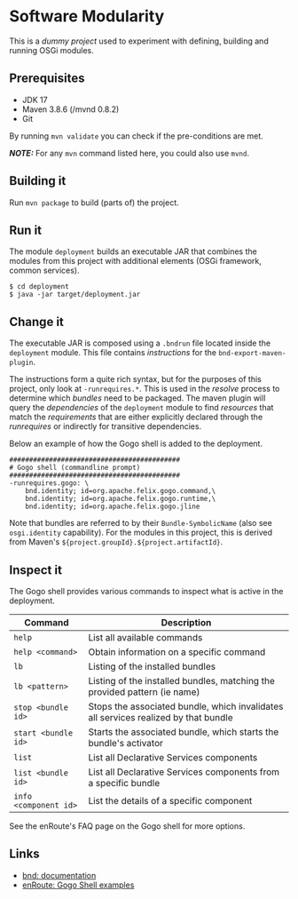 # Software Modularity 

This is a _dummy project_ used to experiment with defining, building and running OSGi modules.

## Prerequisites

* JDK 17
* Maven 3.8.6 (/mvnd 0.8.2)
* Git

By running `mvn validate` you can check if the pre-conditions are met.

**_NOTE:_** For any `mvn` command listed here, you could also use `mvnd`.

## Building it

Run `mvn package` to build (parts of) the project.

## Run it

The module `deployment` builds an executable JAR that combines the modules from this project with additional elements 
(OSGi framework, common services).

```
$ cd deployment
$ java -jar target/deployment.jar
```

## Change it

The executable JAR is composed using a `.bndrun` file located inside the `deployment` module. This file
contains _instructions_ for the `bnd-export-maven-plugin`. 

The instructions form a quite rich syntax, but for the purposes of this project, only look at `-runrequires.*`. This is 
used in the _resolve_ process to determine which _bundles_ need to be packaged. The maven plugin will query the
_dependencies_ of the `deployment` module to find _resources_ that match the _requirements_ that are either
explicitly declared through the _runrequires_ or indirectly for transitive dependencies.

Below an example of how the Gogo shell is added to the deployment. 

```properties
###########################################
# Gogo shell (commandline prompt)
###########################################
-runrequires.gogo: \
    bnd.identity; id=org.apache.felix.gogo.command,\
    bnd.identity; id=org.apache.felix.gogo.runtime,\
    bnd.identity; id=org.apache.felix.gogo.jline
```

Note that bundles are referred to by their `Bundle-SymbolicName` (also see `osgi.identity` capability). For the modules 
in this project, this is derived from Maven's `${project.groupId}.${project.artifactId}`.

## Inspect it

The Gogo shell provides various commands to inspect what is active in the deployment.

| Command               | Description                                                                         |
|-----------------------|-------------------------------------------------------------------------------------|
| `help`                | List all available commands                                                         |
| `help <command>`      | Obtain information on a specific command                                            |
| `lb`                  | Listing of the installed bundles                                                    |
| `lb <pattern>`        | Listing of the installed bundles, matching the provided pattern (ie name)           |
| `stop <bundle id>`    | Stops the associated bundle, which invalidates all services realized by that bundle |
| `start <bundle id>`   | Starts the associated bundle, which starts the bundle's activator                   |                                                                               
 | `list`                | List all Declarative Services components                                            |
| `list <bundle id>`    | List all Declarative Services components from a specific bundle                     |
 | `info <component id>` | List the details of a specific component                                            |

See the enRoute's FAQ page on the Gogo shell for more options.

## Links

* [bnd: documentation](https://bnd.bndtools.org/releases/6.3.0/)
* [enRoute: Gogo Shell examples](https://enroute.osgi.org/FAQ/500-gogo.html)